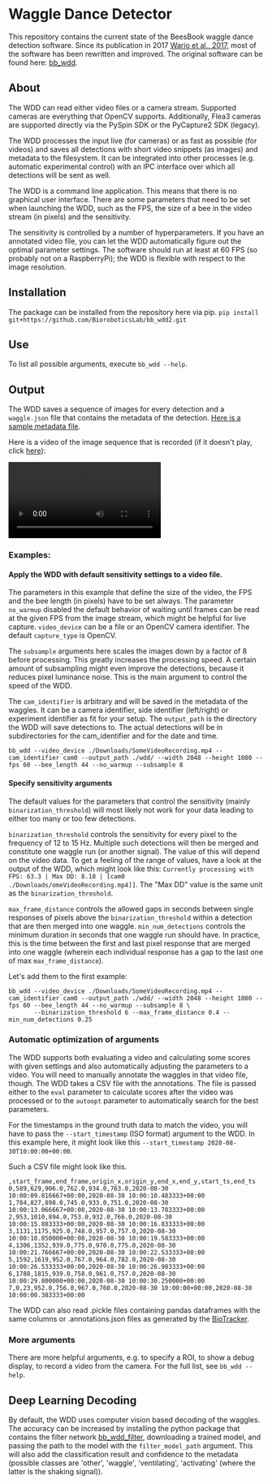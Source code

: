 Waggle Dance Detector
=====================

This repository contains the current state of the BeesBook waggle dance detection software.
Since its publication in 2017 [Wario et al., 2017](https://doi.org/10.1371/journal.pone.0188626), most of the software has been rewritten and improved. The original software can be found here: [bb_wdd](https://github.com/BioroboticsLab/bb_wdd/).

About
-----

The WDD can read either video files or a camera stream. Supported cameras are everything that OpenCV supports. Additionally, Flea3 cameras are supported directly via the PySpin SDK or the PyCapture2 SDK (legacy).

The WDD processes the input live (for cameras) or as fast as possible (for videos) and saves all detections with short video snippets (as images) and metadata to the filesystem.
It can be integrated into other processes (e.g. automatic experimental control) with an IPC interface over which all detections will be sent as well.

The WDD is a command line application. This means that there is no graphical user interface.
There are some parameters that need to be set when launching the WDD, such as the FPS, the size of a bee in the video stream (in pixels) and the sensitivity.

The sensitivity is controlled by a number of hyperparameters. If you have an annotated video file, you can let the WDD automatically figure out the optimal parameter settings.
The software should run at least at 60 FPS (so probably not on a RaspberryPi); the WDD is flexible with respect to the image resolution.

Installation
------------

The package can be installed from the repository here via pip.
`pip install git+https://github.com/BioroboticsLab/bb_wdd2.git`

Use
---

To list all possible arguments, execute `bb_wdd --help`.

Output
---
The WDD saves a sequence of images for every detection and a `waggle.json` file that contains the metadata of the detection.
[Here is a sample metadata file](https://github.com/BioroboticsLab/bb_wdd2/issues/2#issuecomment-1115956383).

Here is a video of the image sequence that is recorded (if it doesn't play, click [here](https://github.com/BioroboticsLab/bb_wdd2/issues/2#issue-1223930405)):

![Sample video snippet of detection](https://user-images.githubusercontent.com/6689731/166439183-02ed0e84-2b0f-46bf-a7b5-cc2019956738.mp4)


### Examples:

#### Apply the WDD with default sensitivity settings to a video file.

The parameters in this example that define the size of the video, the FPS and the bee length (in pixels) have to be set always.
The parameter `no_warmup` disabled the default behavior of waiting until frames can be read at the given FPS from the image stream, which might be helpful for live capture.
`video_device` can be a file or an OpenCV camera identifier. The default `capture_type` is OpenCV.

The `subsample` arguments here scales the images down by a factor of 8 before processing. This greatly increases the processing speed. A certain amount of subsampling might even improve the detections, because it reduces pixel luminance noise.
This is the main argument to control the speed of the WDD.

The `cam_identifier` is arbitrary and will be saved in the metadata of the waggles. It can be a camera identifier, side identifier (left/right) or experiment identifier as fit for your setup.
The `output_path` is the directory the WDD will save detections to. The actual detections will be in subdirectories for the cam_identifier and for the date and time.

```
bb_wdd --video_device ./Downloads/SomeVideoRecording.mp4 --cam_identifier cam0 --output_path ./wdd/ --width 2048 --height 1080 --fps 60 --bee_length 44 --no_warmup --subsample 8
```

#### Specify sensitivity arguments

The default values for the parameters that control the sensitivity (mainly `binarization_threshold`) will most likely not work for your data leading to either too many or too few detections.

`binarization_threshold` controls the sensitivity for every pixel to the frequency of 12 to 15 Hz. Multiple such detections will then be merged and constitute one waggle run (or another signal). The value of this will depend on the video data. To get a feeling of the range of values, have a look at the output of the WDD, which might look like this:
`Currently processing with FPS: 63.3 | Max DD: 8.18 | [cam0             ./Downloads/omeVideoRecording.mp4]]`. The "Max DD" value is the same unit as the `binarization_threshold`.

`max_frame_distance` controls the allowed gaps in seconds between single responses of pixels above the `binarization_threshold` within a detection that are then merged into one waggle.
`min_num_detections` controls the minimum duration in seconds that one waggle run should have. In practice, this is the time between the first and last pixel response that are merged into one waggle (wherein each individual response has a gap to the last one of max `max_frame_distance`).

Let's add them to the first example:
```
bb_wdd --video_device ./Downloads/SomeVideoRecording.mp4 --cam_identifier cam0 --output_path ./wdd/ --width 2048 --height 1080 --fps 60 --bee_length 44 --no_warmup --subsample 8 \
       --binarization_threshold 6 --max_frame_distance 0.4 --min_num_detections 0.25
```

### Automatic optimization of arguments

The WDD supports both evaluating a video and calculating some scores with given settings and also automatically adjusting the parameters to a video.
You will need to manually annotate the waggles in that video file, though. The WDD takes a CSV file with the annotations.
The file is passed either to the `eval` parameter to calculate scores after the video was processed or to the `autoopt` parameter to automatically search for the best parameters.

For the timestamps in the ground truth data to match the video, you will have to pass the `--start_timestamp` (ISO format) argument to the WDD.
In this example here, it might look like this `--start_timestamp 2020-08-30T10:00:00+00:00`.

Such a CSV file might look like this.
```
,start_frame,end_frame,origin_x,origin_y,end_x,end_y,start_ts,end_ts
0,589,629,906.0,762.0,934.0,763.0,2020-08-30 10:00:09.816667+00:00,2020-08-30 10:00:10.483333+00:00
1,784,827,898.0,745.0,933.0,751.0,2020-08-30 10:00:13.066667+00:00,2020-08-30 10:00:13.783333+00:00
2,953,1010,894.0,753.0,932.0,766.0,2020-08-30 10:00:15.883333+00:00,2020-08-30 10:00:16.833333+00:00
3,1131,1175,925.0,748.0,957.0,757.0,2020-08-30 10:00:18.850000+00:00,2020-08-30 10:00:19.583333+00:00
4,1306,1352,939.0,775.0,970.0,775.0,2020-08-30 10:00:21.766667+00:00,2020-08-30 10:00:22.533333+00:00
5,1592,1619,952.0,767.0,964.0,782.0,2020-08-30 10:00:26.533333+00:00,2020-08-30 10:00:26.983333+00:00
6,1788,1815,939.0,758.0,961.0,757.0,2020-08-30 10:00:29.800000+00:00,2020-08-30 10:00:30.250000+00:00
7,0,23,952.0,756.0,967.0,760.0,2020-08-30 10:00:00+00:00,2020-08-30 10:00:00.383333+00:00
```

The WDD can also read .pickle files containing pandas dataframes with the same columns or .annotations.json files as generated by the [BioTracker](https://github.com/BioroboticsLab/biotracker_core/).


### More arguments

There are more helpful arguments, e.g. to specify a ROI, to show a debug display, to record a video from the camera.
For the full list, see `bb_wdd --help`.

Deep Learning Decoding
----------------------

By default, the WDD uses computer vision based decoding of the waggles. The accuracy can be increased by installing the python package that contains the filter network
[bb_wdd_filter](https://github.com/BioroboticsLab/bb_wdd_filter/), downloading a trained model, and passing the path to the model with the `filter_model_path` argument.
This will also add the classification result and confidence to the metadata (possible classes are 'other', 'waggle', 'ventilating', 'activating' (where the latter is the shaking signal)).
